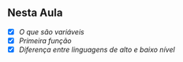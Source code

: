 ## Nesta Aula
  - [X] _O que são variáveis_
  - [X] _Primeira função_
  - [X] _Diferença entre linguagens de alto e baixo nível_
